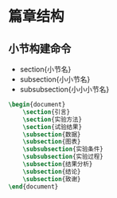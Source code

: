 # 篇章结构
## 小节构建命令
+ section{小节名}
+ subsection{小小节名}
+ subsubsection{小小小节名}
 
```latex
\begin{document}
	\section{引言}
	\section{实验方法}
	\section{试验结果}
	\subsection{数据}
	\subsection{图表}
	\subsubsection{实验条件}
	\subsubsection{实验过程}
	\subsection{结果分析}
	\subsection{结论}
	\subsection{致谢}
\end{document}
```

